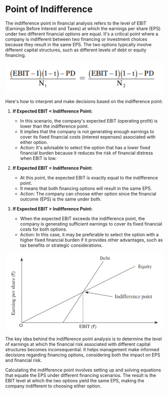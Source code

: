 # Point of Indifference

The indifference point in financial analysis refers to the level of EBIT (Earnings Before Interest and Taxes) at which the earnings per share (EPS) under two different financial options are equal. It's a critical point where a company is indifferent between two financing or investment choices because they result in the same EPS. The two options typically involve different capital structures, such as different levels of debt or equity financing.

![formula](image-7.png)

Here's how to interpret and make decisions based on the indifference point:

1. **If Expected EBIT < Indifference Point:**
   - In this scenario, the company's expected EBIT (operating profit) is lower than the indifference point.
   - It implies that the company is not generating enough earnings to cover its fixed financial costs (interest expenses) associated with either option.
   - Action: It's advisable to select the option that has a lower fixed financial burden because it reduces the risk of financial distress when EBIT is low.

2. **If Expected EBIT = Indifference Point:**
   - At this point, the expected EBIT is exactly equal to the indifference point.
   - It means that both financing options will result in the same EPS.
   - Action: The company can choose either option since the financial outcome (EPS) is the same under both.

3. **If Expected EBIT > Indifference Point:**
   - When the expected EBIT exceeds the indifference point, the company is generating sufficient earnings to cover its fixed financial costs for both options.
   - Action: In this case, it may be preferable to select the option with a higher fixed financial burden if it provides other advantages, such as tax benefits or strategic considerations.

![Graph](image-8.png)

The key idea behind the indifference point analysis is to determine the level of earnings at which the financial risk associated with different capital structures becomes inconsequential. It helps management make informed decisions regarding financing options, considering both the impact on EPS and financial risk.

Calculating the indifference point involves setting up and solving equations that equate the EPS under different financing scenarios. The result is the EBIT level at which the two options yield the same EPS, making the company indifferent to choosing either option.